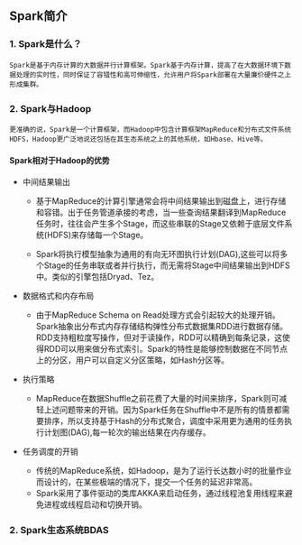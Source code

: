 ## Spark简介
### 1. Spark是什么？
    Spark是基于内存计算的大数据并行计算框架。Spark基于内存计算，提高了在大数据环境下数据处理的实时性，同时保证了容错性和高可伸缩性，允许用户将Spark部署在大量廉价硬件之上形成集群。

### 2. Spark与Hadoop

    更准确的说，Spark是一个计算框架，而Hadoop中包含计算框架MapReduce和分布式文件系统HDFS，Hadoop更广泛地说还包括在其生态系统之上的其他系统，如Hbase、Hive等。

#### Spark相对于Hadoop的优势
* 中间结果输出
    * 基于MapReduce的计算引擎通常会将中间结果输出到磁盘上，进行存储和容错。出于任务管道承接的考虑，当一些查询结果翻译到MapReduce任务时，往往会产生多个Stage，而这些串联的Stage又依赖于底层文件系统(HDFS)来存储每一个Stage。
    
    * Spark将执行模型抽象为通用的有向无环图执行计划(DAG),这些可以将多个Stage的任务串联或者并行执行，而无需将Stage中间结果输出到HDFS中。类似的引擎包括Dryad、Tez。
    
* 数据格式和内存布局
    * 由于MapReduce Schema on Read处理方式会引起较大的处理开销。Spark抽象出分布式内存存储结构弹性分布式数据集RDD进行数据存储。RDD支持粗粒度写操作，但对于读操作，RDD可以精确到每条记录，这使得RDD可以用来做分布式索引。Spark的特性是能够控制数据在不同节点上的分区，用户可以自定义分区策略，如Hash分区等。

* 执行策略
    * MapReduce在数据Shuffle之前花费了大量的时间来排序，Spark则可减轻上述问题带来的开销。因为Spark任务在Shuffle中不是所有的情景都需要排序，所以支持基于Hash的分布式聚合，调度中采用更为通用的任务执行计划图(DAG),每一轮次的输出结果在内存缓存。

* 任务调度的开销
    * 传统的MapReduce系统，如Hadoop，是为了运行长达数小时的批量作业而设计的，在某些极端的情况下，提交一个任务的延迟非常高。
    * Spark采用了事件驱动的类库AKKA来启动任务，通过线程池复用线程来避免进程或线程启动和切换开销。

### 2. Spark生态系统BDAS
